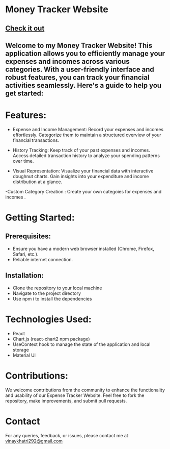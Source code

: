 # Money Tracker Website
## [Check it out](https://money-tracker-cd74a4.netlify.app/)
## Welcome to my Money Tracker Website! This application allows you to efficiently manage your expenses and incomes across various categories. With a user-friendly interface and robust features, you can track your financial activities seamlessly. Here's a guide to help you get started:

# Features:
- Expense and Income Management: Record your expenses and incomes effortlessly. Categorize them to maintain a structured overview of your financial transactions.

- History Tracking: Keep track of your past expenses and incomes. Access detailed transaction history to analyze your spending patterns over time.
  
- Visual Representation: Visualize your financial data with interactive doughnut charts. Gain insights into your expenditure and income distribution at a glance.

-Custom Category Creation : Create your own categoies for expenses and incomes . 

# Getting Started:

## Prerequisites:
- Ensure you have a modern web browser installed (Chrome, Firefox, Safari, etc.).
- Reliable internet connection.
## Installation:
- Clone the repository to your local machine
- Navigate to the project directory
- Use npm i to install the dependencies

# Technologies Used:
- React
- Chart.js (react-chart2 npm package)
- UseContext hook to manage the state of the application and local storage
- Material UI

# Contributions:
We welcome contributions from the community to enhance the functionality and usability of our Expense Tracker Website. Feel free to fork the repository, make improvements, and submit pull requests.

# Contact
For any queries, feedback, or issues, please contact me at vinaykhatri292@gmail.com
